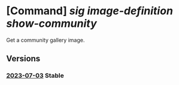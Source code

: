 # [Command] _sig image-definition show-community_

Get a community gallery image.

## Versions

### [2023-07-03](/Resources/mgmt-plane/L3N1YnNjcmlwdGlvbnMve30vcHJvdmlkZXJzL21pY3Jvc29mdC5jb21wdXRlL2xvY2F0aW9ucy97fS9jb21tdW5pdHlnYWxsZXJpZXMve30vaW1hZ2VzL3t9/2023-07-03.xml) **Stable**

<!-- mgmt-plane /subscriptions/{}/providers/microsoft.compute/locations/{}/communitygalleries/{}/images/{} 2023-07-03 -->
